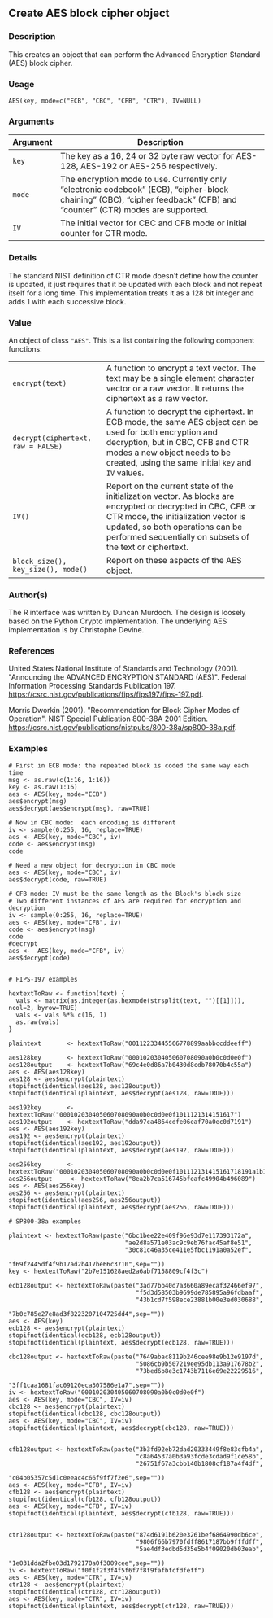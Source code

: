 
## Create AES block cipher object

### Description

This creates an object that can perform the Advanced Encryption Standard
(AES) block cipher.

### Usage

    AES(key, mode=c("ECB", "CBC", "CFB", "CTR"), IV=NULL)

### Arguments

| Argument | Description                                                                                                                                                             |
|----------|-------------------------------------------------------------------------------------------------------------------------------------------------------------------------|
| `key`    | The key as a 16, 24 or 32 byte raw vector for AES-128, AES-192 or AES-256 respectively.                                                                                 |
| `mode`   | The encryption mode to use. Currently only “electronic codebook” (ECB), “cipher-block chaining” (CBC), “cipher feedback” (CFB) and “counter” (CTR) modes are supported. |
| `IV`     | The initial vector for CBC and CFB mode or initial counter for CTR mode.                                                                                                |

### Details

The standard NIST definition of CTR mode doesn't define how the counter
is updated, it just requires that it be updated with each block and not
repeat itself for a long time. This implementation treats it as a 128
bit integer and adds 1 with each successive block.

### Value

An object of class `"AES"`. This is a list containing the following
component functions:

|                                    |                                                                                                                                                                                                                                                      |
|------------------------------------|------------------------------------------------------------------------------------------------------------------------------------------------------------------------------------------------------------------------------------------------------|
| `encrypt(text)`                    | A function to encrypt a text vector. The text may be a single element character vector or a raw vector. It returns the ciphertext as a raw vector.                                                                                                   |
| `decrypt(ciphertext, raw = FALSE)` | A function to decrypt the ciphertext. In ECB mode, the same AES object can be used for both encryption and decryption, but in CBC, CFB and CTR modes a new object needs to be created, using the same initial `key` and `IV` values.                 |
| `IV()`                             | Report on the current state of the initialization vector. As blocks are encrypted or decrypted in CBC, CFB or CTR mode, the initialization vector is updated, so both operations can be performed sequentially on subsets of the text or ciphertext. |
| `block_size(), key_size(), mode()` | Report on these aspects of the AES object.                                                                                                                                                                                                           |

### Author(s)

The R interface was written by Duncan Murdoch. The design is loosely
based on the Python Crypto implementation. The underlying AES
implementation is by Christophe Devine.

### References

United States National Institute of Standards and Technology (2001).
"Announcing the ADVANCED ENCRYPTION STANDARD (AES)". Federal Information
Processing Standards Publication 197.
<https://csrc.nist.gov/publications/fips/fips197/fips-197.pdf>.

Morris Dworkin (2001). "Recommendation for Block Cipher Modes of
Operation". NIST Special Publication 800-38A 2001 Edition.
<https://csrc.nist.gov/publications/nistpubs/800-38a/sp800-38a.pdf>.

### Examples

    # First in ECB mode: the repeated block is coded the same way each time
    msg <- as.raw(c(1:16, 1:16))
    key <- as.raw(1:16)
    aes <- AES(key, mode="ECB")
    aes$encrypt(msg)
    aes$decrypt(aes$encrypt(msg), raw=TRUE)

    # Now in CBC mode:  each encoding is different
    iv <- sample(0:255, 16, replace=TRUE)
    aes <- AES(key, mode="CBC", iv)
    code <- aes$encrypt(msg)
    code

    # Need a new object for decryption in CBC mode
    aes <- AES(key, mode="CBC", iv)
    aes$decrypt(code, raw=TRUE)

    # CFB mode: IV must be the same length as the Block's block size
    # Two different instances of AES are required for encryption and decryption
    iv <- sample(0:255, 16, replace=TRUE)
    aes <- AES(key, mode="CFB", iv)
    code <- aes$encrypt(msg)
    code
    #decrypt
    aes <-  AES(key, mode="CFB", iv)
    aes$decrypt(code)


    # FIPS-197 examples

    hextextToRaw <- function(text) {
      vals <- matrix(as.integer(as.hexmode(strsplit(text, "")[[1]])), ncol=2, byrow=TRUE)
      vals <- vals %*% c(16, 1)
      as.raw(vals)
    }

    plaintext       <- hextextToRaw("00112233445566778899aabbccddeeff")

    aes128key       <- hextextToRaw("000102030405060708090a0b0c0d0e0f")
    aes128output    <- hextextToRaw("69c4e0d86a7b0430d8cdb78070b4c55a")
    aes <- AES(aes128key)
    aes128 <- aes$encrypt(plaintext)
    stopifnot(identical(aes128, aes128output))
    stopifnot(identical(plaintext, aes$decrypt(aes128, raw=TRUE)))

    aes192key       <- hextextToRaw("000102030405060708090a0b0c0d0e0f1011121314151617")
    aes192output    <- hextextToRaw("dda97ca4864cdfe06eaf70a0ec0d7191")
    aes <- AES(aes192key)
    aes192 <- aes$encrypt(plaintext)
    stopifnot(identical(aes192, aes192output))
    stopifnot(identical(plaintext, aes$decrypt(aes192, raw=TRUE)))

    aes256key       <- hextextToRaw("000102030405060708090a0b0c0d0e0f101112131415161718191a1b1c1d1e1f")
    aes256output     <- hextextToRaw("8ea2b7ca516745bfeafc49904b496089")
    aes <- AES(aes256key)
    aes256 <- aes$encrypt(plaintext)
    stopifnot(identical(aes256, aes256output))
    stopifnot(identical(plaintext, aes$decrypt(aes256, raw=TRUE)))

    # SP800-38a examples

    plaintext <- hextextToRaw(paste("6bc1bee22e409f96e93d7e117393172a",
                                    "ae2d8a571e03ac9c9eb76fac45af8e51",
                                    "30c81c46a35ce411e5fbc1191a0a52ef",
                                    "f69f2445df4f9b17ad2b417be66c3710",sep=""))
    key <- hextextToRaw("2b7e151628aed2a6abf7158809cf4f3c")

    ecb128output <- hextextToRaw(paste("3ad77bb40d7a3660a89ecaf32466ef97",
                                       "f5d3d58503b9699de785895a96fdbaaf",
                                       "43b1cd7f598ece23881b00e3ed030688",
                                       "7b0c785e27e8ad3f8223207104725dd4",sep=""))
    aes <- AES(key)
    ecb128 <- aes$encrypt(plaintext)
    stopifnot(identical(ecb128, ecb128output))
    stopifnot(identical(plaintext, aes$decrypt(ecb128, raw=TRUE)))

    cbc128output <- hextextToRaw(paste("7649abac8119b246cee98e9b12e9197d",
                                       "5086cb9b507219ee95db113a917678b2",
                                       "73bed6b8e3c1743b7116e69e22229516",
                                       "3ff1caa1681fac09120eca307586e1a7",sep=""))
    iv <- hextextToRaw("000102030405060708090a0b0c0d0e0f")
    aes <- AES(key, mode="CBC", IV=iv)
    cbc128 <- aes$encrypt(plaintext)
    stopifnot(identical(cbc128, cbc128output))
    aes <- AES(key, mode="CBC", IV=iv)
    stopifnot(identical(plaintext, aes$decrypt(cbc128, raw=TRUE)))


    cfb128output <- hextextToRaw(paste("3b3fd92eb72dad20333449f8e83cfb4a",
                                       "c8a64537a0b3a93fcde3cdad9f1ce58b",
                                       "26751f67a3cbb140b1808cf187a4f4df",
                                       "c04b05357c5d1c0eeac4c66f9ff7f2e6",sep=""))
    aes <- AES(key, mode="CFB", IV=iv)
    cfb128 <- aes$encrypt(plaintext)
    stopifnot(identical(cfb128, cfb128output))
    aes <- AES(key, mode="CFB", IV=iv)
    stopifnot(identical(plaintext, aes$decrypt(cfb128, raw=TRUE)))


    ctr128output <- hextextToRaw(paste("874d6191b620e3261bef6864990db6ce",
                                       "9806f66b7970fdff8617187bb9fffdff",
                                       "5ae4df3edbd5d35e5b4f09020db03eab",
                                       "1e031dda2fbe03d1792170a0f3009cee",sep=""))
    iv <- hextextToRaw("f0f1f2f3f4f5f6f7f8f9fafbfcfdfeff")
    aes <- AES(key, mode="CTR", IV=iv)
    ctr128 <- aes$encrypt(plaintext)
    stopifnot(identical(ctr128, ctr128output))
    aes <- AES(key, mode="CTR", IV=iv)
    stopifnot(identical(plaintext, aes$decrypt(ctr128, raw=TRUE)))

